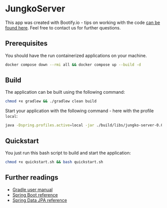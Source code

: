 # JungkoServer

This app was created with Bootify.io - tips on working with the code [can be found here](https://bootify.io/next-steps/).
Feel free to contact us for further questions.

## Prerequisites

You should have the run containerized applications on your machine.
```bash
docker compose down --rmi all && docker compose up --build -d
```


## Build

The application can be built using the following command:

```bash
chmod +x gradlew && ./gradlew clean build
```

Start your application with the following command - here with the profile `local`:

```bash
java -Dspring.profiles.active=local -jar ./build/libs/jungko-server-0.0.1-SNAPSHOT.jar
```

## Quickstart

You just run this bash script to build and start the application:

```bash
chmod +x quickstart.sh && bash quickstart.sh
```

## Further readings

* [Gradle user manual](https://docs.gradle.org/)  
* [Spring Boot reference](https://docs.spring.io/spring-boot/docs/current/reference/htmlsingle/)  
* [Spring Data JPA reference](https://docs.spring.io/spring-data/jpa/docs/current/reference/html/)  

